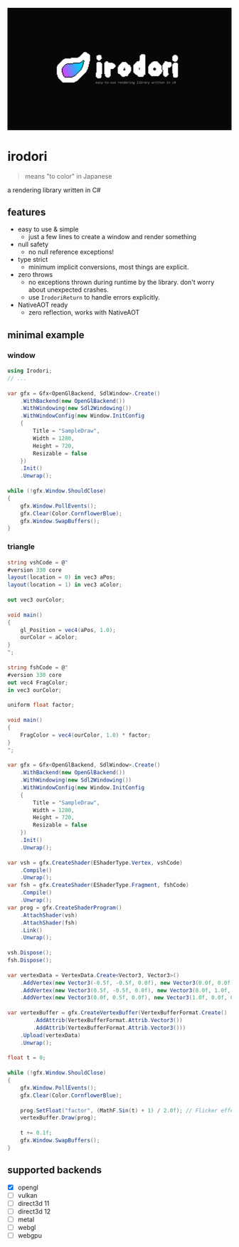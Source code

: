 ![banner](asset/irodori-banner.png)
# irodori

> means "to color" in Japanese

a rendering library written in C#

## features

- easy to use & simple
  - just a few lines to create a window and render something
- null safety
  - no null reference exceptions!
- type strict
  - minimum implicit conversions, most things are explicit.
- zero throws
  - no exceptions thrown during runtime by the library. don't worry about unexpected crashes.
  - use `IrodoriReturn` to handle errors explicitly.
- NativeAOT ready
  - zero reflection, works with NativeAOT

## minimal example

### window

```csharp
using Irodori;
// ...

var gfx = Gfx<OpenGlBackend, SdlWindow>.Create()
    .WithBackend(new OpenGlBackend())
    .WithWindowing(new Sdl2Windowing())
    .WithWindowConfig(new Window.InitConfig
    {
        Title = "SampleDraw",
        Width = 1280,
        Height = 720,
        Resizable = false
    })
    .Init()
    .Unwrap();

while (!gfx.Window.ShouldClose)
{
    gfx.Window.PollEvents();
    gfx.Clear(Color.CornflowerBlue);
    gfx.Window.SwapBuffers();
}
```

### triangle

```csharp
string vshCode = @"
#version 330 core
layout(location = 0) in vec3 aPos;
layout(location = 1) in vec3 aColor;

out vec3 ourColor;

void main()
{
    gl_Position = vec4(aPos, 1.0);
    ourColor = aColor;
}
";

string fshCode = @"
#version 330 core
out vec4 FragColor;
in vec3 ourColor;

uniform float factor;

void main()
{
    FragColor = vec4(ourColor, 1.0) * factor;
}
";
        
var gfx = Gfx<OpenGlBackend, SdlWindow>.Create()
    .WithBackend(new OpenGlBackend())
    .WithWindowing(new Sdl2Windowing())
    .WithWindowConfig(new Window.InitConfig
    {
        Title = "SampleDraw",
        Width = 1280,
        Height = 720,
        Resizable = false
    })
    .Init()
    .Unwrap();

var vsh = gfx.CreateShader(EShaderType.Vertex, vshCode)
    .Compile()
    .Unwrap();
var fsh = gfx.CreateShader(EShaderType.Fragment, fshCode)
    .Compile()
    .Unwrap();
var prog = gfx.CreateShaderProgram()
    .AttachShader(vsh)
    .AttachShader(fsh)
    .Link()
    .Unwrap();

vsh.Dispose();
fsh.Dispose();

var vertexData = VertexData.Create<Vector3, Vector3>()
    .AddVertex(new Vector3(-0.5f, -0.5f, 0.0f), new Vector3(0.0f, 0.0f, 1.0f))
    .AddVertex(new Vector3(0.5f, -0.5f, 0.0f), new Vector3(0.0f, 1.0f, 0.0f))
    .AddVertex(new Vector3(0.0f, 0.5f, 0.0f), new Vector3(1.0f, 0.0f, 0.0f));

var vertexBuffer = gfx.CreateVertexBuffer(VertexBufferFormat.Create()
        .AddAttrib(VertexBufferFormat.Attrib.Vector3())
        .AddAttrib(VertexBufferFormat.Attrib.Vector3()))
    .Upload(vertexData)
    .Unwrap();

float t = 0;

while (!gfx.Window.ShouldClose)
{
    gfx.Window.PollEvents();
    gfx.Clear(Color.CornflowerBlue);

    prog.SetFloat("factor", (MathF.Sin(t) + 1) / 2.0f); // Flicker effect
    vertexBuffer.Draw(prog);

    t += 0.1f;
    gfx.Window.SwapBuffers();
}
```

## supported backends

-   [x] opengl
-   [ ] vulkan
-   [ ] direct3d 11
-   [ ] direct3d 12
-   [ ] metal
-   [ ] webgl
-   [ ] webgpu
